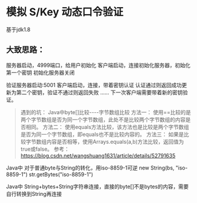 # 模拟 S/Key 动态口令验证
基于jdk1.8 

## 大致思路：
 服务器启动，4999端口，给用户初始化
 客户端启动，连接初始化服务器，初始化第一个密钥
初始化服务器关闭

验证服务器启动:5001
客户端启动，连接，带着密钥认证
	认证通过则返回成功更新为第二个密钥，验证不通过则返回失败
	......
下一次客户端需要带着新的密钥验证。




> 遇到的坑：
Java中byte[]比较----字节数组比较
方法一：
使用==比较的是两个字节数组是否为同一个字节数组，此处不是比较两个字节数组的内容是否相同。
方法二：
使用equals方法比较，该方法也是比较是两个字节数组是否为同一个字节数组，即equals也不是比较内容的。
方法三：
如果是比较字节数组内容是否相等，使用Arrays.equals(a,b)方法比较，返回值为true或false。
参考：https://blog.csdn.net/wangshuang1631/article/details/52791635
>
Java中
对于普通byte与String的转化，用iso-8859-1可逆
new String(bs, "iso-8859-1")
str.getBytes("iso-8859-1")
>
Java中
String+bytes+String字符串连接，直接的byte[]不是bytes的内容，需要自行转换到String再连接
